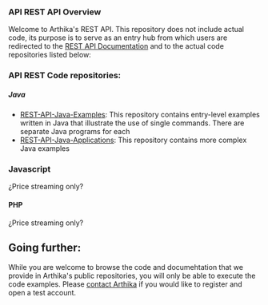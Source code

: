 ### API REST API Overview
Welcome to Arthika's REST API. This repository does not include actual code, its purpose is to serve as an entry hub from which users are redirected to the [REST API Documentation](https://github.com/Arthika/API-REST/wiki) and to the actual code repositories listed below:

### API REST Code repositories:

##### Java

* [REST-API-Java-Examples](https://github.com/Arthika/REST-API-Java-Examples): This repository contains entry-level examples written in Java that illustrate the use of single commands. There are separate Java programs for each 
* [REST-API-Java-Applications](https://github.com/Arthika/REST-API-Java-Applications): This repository contains more complex Java examples

### Javascript
¿Price streaming only?

#### PHP
¿Price streaming only?

## Going further:
While you are welcome to browse the code and documehtation that we provide in Arthika's public repositories, you will only be able to execute the code examples. Please [contact Arthika](http://www.arthikatrading.com/contact/) if you would like to register and open a test account.
